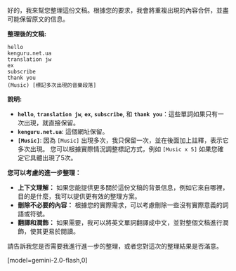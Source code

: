 好的，我來幫您整理這份文稿。根據您的要求，我會將重複出現的內容合併，並盡可能保留原文的信息。

**整理後的文稿:**

```
hello
kenguru.net.ua
translation jw
ex
subscribe
thank you
(Music) [標記多次出現的音樂段落]
```

**說明:**

*   **`hello`**, **`translation jw`**, **`ex`**, **`subscribe`**, 和 **`thank you`**：這些單詞如果只有一次出現，就直接保留。
*   **`kenguru.net.ua`**: 這個網址保留。
*   **`[Music]`**:  因為 `[Music]` 出現多次，我只保留一次，並在後面加上註釋，表示它多次出現。  您可以根據實際情況調整標記方式，例如 `[Music x 5]` 如果您確定它具體出現了5次。

**您可以考慮的進一步整理：**

*   **上下文理解：** 如果您能提供更多關於這份文稿的背景信息，例如它來自哪裡，目的是什麼，我可以提供更有效的整理方案。
*   **刪除不必要的內容：** 根據您的實際需求，可以考慮刪除一些沒有實際意義的詞語或符號。
*   **翻譯和潤飾：** 如果需要，我可以將英文單詞翻譯成中文，並對整個文稿進行潤飾，使其更易於閱讀。

請告訴我您是否需要我進行進一步的整理，或者您對這次的整理結果是否滿意。

[model=gemini-2.0-flash,0]
